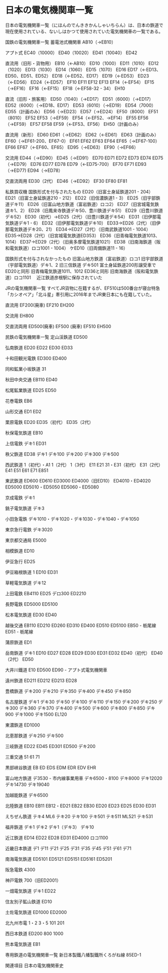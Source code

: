 # 日本の電気機関車一覧

日本の電気機関車一覧（にほんのでんききかんしゃいちらん）は、日本の鉄道で現在使用されている、ないしはかつて使用されていた電気機関車の一覧である。

国鉄の電気機関車一覧
蓄電池式機関車
AB10（→EB10）

アプト式
EC40（10000）
ED40（10020）
ED41（10040）
ED42

直流用（旧形・貨物用）
EB10（←AB10）
ED10（1000）
ED11（1010）
ED12（1020）
ED13（1030）
ED14（1060）
ED15（1070）
ED16
ED17（←ED13、ED50、ED51、ED52）
ED18（←ED52、ED17）
ED19（←ED53）
ED23（←ED56）
ED24（←ED57）
EF10
EF11
EF12
EF13
EF14（←EF54）
EF15（→EF16）
EF16（←EF15）
EF18（←EF58-32 - 34）
EH10

直流（旧形・旅客用）
ED50（1040）（→ED17）
ED51（6000）（→ED17）
ED52（6000）（→ED18、ED17）
ED53（6010）（→ED19）
ED54（7000）
ED55（計画のみ）
ED56（→ED23）
ED57（→ED24）
EF50（8000）
EF51（8010）
EF52
EF53（→EF59）
EF54（←EF52、→EF14）
EF55
EF56（→EF59）
EF57
EF58
EF59（←EF53、EF56）
EH50（計画のみ）

直流用（新形）
ED60
ED61（→ED62）
ED62（←ED61）
ED63（計画のみ）
EF60（→EF61-200、EF67-0）
EF61
EF62
EF63
EF64
EF65（→EF67-100）
EF66
EF67（←EF60、EF65）
ED95（→ED63）
EF90（→EF66）

交流用
ED44（→ED90）
ED45（→ED91）
ED70
ED71
ED72
ED73
ED74
ED75（→ED79）
ED76
ED77
ED78
ED79（←ED75-700）
EF70
EF71
ED93（→ED77)
ED94（→ED78）

交直流両用
ED30（2代）
ED46（→ED92）
EF30
EF80
EF81

私鉄買収機
国鉄形式を付与されたもの
ED20（旧富士身延鉄道201 - 204）
ED21（旧富士身延鉄道210 - 212）
ED22（旧信濃鉄道1 - 3）
ED25（旧宇部鉄道デキ11）
ED26（旧富山地方鉄道（富岩鉄道）ロコ2）
ED27（旧宮城電気鉄道キ1、2）
ED28（旧鳳来寺鉄道デキ50、豊川鉄道デキ51）
ED29（旧豊川鉄道デキ52）
ED30（初代）→ED25（2代）（旧豊川鉄道デキ54）
ED31（旧伊那電気鉄道デキ1 - 6）
ED32（旧伊那電気鉄道デキ10）
ED33→ED26（2代）（旧伊那電気鉄道デキ20、21）
ED34→ED27（2代）（旧南武鉄道1001 - 1004）
ED35→ED28（2代）（旧宮城電気鉄道ED353）
ED36（旧青梅電気鉄道1013、1014）
ED37→ED29（2代）（旧奥多摩電気鉄道1021）
ED38（旧南海鉄道（阪和電気鉄道）ロコ1001 - 1004）
ケED10（旧両備鉄道11 - 16）

国鉄形式を付与されなかったもの
旧富山地方鉄道（富岩鉄道）ロコ1
旧宇部鉄道（宇部電気鉄道）デキ1、2
旧三信鉄道 デキ501 富士身延鉄道200形譲受車でED20と同形
旧青梅電気鉄道1011、1012 ED36と同形
旧南海鉄道（阪和電気鉄道）ロコ1101
　近江鉄道彦根駅に保存されていた

JRの電気機関車一覧
すべてJR貨物に在籍するが、EF510は500番台が寝台特急「カシオペア」「北斗星」牽引用に2016年までJR東日本にも在籍していた。

直流用
EF200(廃車)
EF210
EH200

交流用
EH800

交直流両用
ED500(廃車)
EF500 (廃車)
EF510
EH500

民鉄の電気機関車一覧
定山渓鉄道
ED500

弘南鉄道
ED20
ED22
ED30
ED33

十和田観光電鉄
ED300
ED400

同和鉱業小坂鉄道
31

秋田中央交通
EB110
ED40

松尾鉱業鉄道
ED25
ED50

花巻電鉄
EB6

山形交通
ED1
ED2

栗原電鉄
ED20
ED35（初代）
ED35（2代）

秋保電気鉄道
EB10

上信電鉄
デキ1
ED31

秩父鉄道
ED38
デキ1
デキ100
デキ200
デキ300
デキ500

西武鉄道
1（初代）・A1
1（2代）
1（3代）
E11
E21
31・E31（初代）
E31（2代）
E41
E51
E61
E71
E851

東武鉄道
ED600
ED610
ED3000
ED4000（旧ED10）
ED4010・ED4020
ED5000
ED5010・ED5050
ED5060・ED5080

京成電鉄
デキ1

銚子電気鉄道
デキ3

小田急電鉄
デキ1010・デキ1020・デキ1030・デキ1040・デキ1050

東京急行電鉄
デキ3020

東京都交通局
E5000

相模鉄道
ED10

伊豆急行
ED25

伊豆箱根鉄道
1
ED10
ED31

草軽電気鉄道
デキ12

上田電鉄
EB4110
ED25
デロ300
ED2210

長野電鉄
ED5000
ED5100

松本電気鉄道
ED30
ED40

越後交通
EB110
ED210
ED260
ED310
ED400
ED510
ED5100
EB50 - 栃尾線
ED51 - 栃尾線

蒲原鉄道
ED1

岳南鉄道
デキ1
ED10
ED27
ED28
ED29
ED30
ED31
ED32
ED40（初代）
ED40（2代）
ED50

大井川鐵道
E10
ED500
ED90 - アプト式電気機関車

遠州鉄道
ED211
ED212
ED213
ED28

豊橋鉄道
デキ200
デキ210
デキ350
デキ400
デキ450
デキ850

名古屋鉄道
デキ1
デキ30
デキ50
デキ100
デキ110
デキ150
デキ200
デキ250
デキ300
デキ360
デキ370
デキ400
デキ500
デキ600
デキ800
デキ850
デキ900
デキ1000
デキ1500
EL120

東濃鉄道
ED1000

北恵那鉄道
デキ250
デキ500

三岐鉄道
ED22
ED45
ED301
ED500
デキ200

三重交通
51
61
71

黒部峡谷鉄道
EB
ED
EDS
EDM
EDR
EDV
EHR

富山地方鉄道
デ3530 - 市内線事業用車
デキ6500・8100
デキ8000
デキ12020
デキ14730
デキ19040

加越能鉄道
デキ6500

北陸鉄道
EB10
EB11
EB12・ED21
EB22
EB30
ED20
ED23
ED25
ED30
ED31

えちぜん鉄道
テキ4
ML6
テキ20
テキ100
テキ501
テキ511
ML521
テキ531

福井鉄道
デキ1
デキ2
デキ1（デキ3）
デキ10

近江鉄道
ED14
ED22
ED28
ED31
ED4000
ロコ1100

近畿日本鉄道
デ1
デ11
デ21
デ25
デ31
デ35
デ45
デ51
デ61
デ71

南海電気鉄道
ED5101
ED5121
ED5151
ED5161
ED5201

阪急電鉄
4300

神戸電鉄
700（旧ED2001）

一畑電気鉄道
デキ1
ED22

住友別子鉱山鉄道
ED10

土佐電気鉄道
ED1000
ED2000

北九州市電
1・2
3・5
101
201

西日本鉄道
ED200
800
1000

熊本電気鉄道
EB1

専用鉄道の電気機関車一覧
新日本製鐵八幡製鐵所くろがね線
85ED-1

関連項目
日本の電気機関車史